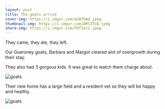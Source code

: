 ```yaml
---
layout: post
title: The goats arrive
cover-img: https://i.imgur.com/wG07Umd.jpeg
thumbnail-img: https://i.imgur.com/AMl3Ts8.jpeg
share-img: https://i.imgur.com/FQT3ar2.jpeg
---
```


They came, they ate, they left.

Our Guersney goats, Barbara and Margot cleared alot of overgrowth during their stay.

They also had 3 gorgous kids. It was great to watch them charge about.

![goats](https://i.imgur.com/AMl3Ts8.jpeg)

Their new home has a large field and a resident vet so they will be happy and healthy.

![goats](https://i.imgur.com/FQT3ar2.jpeg)
